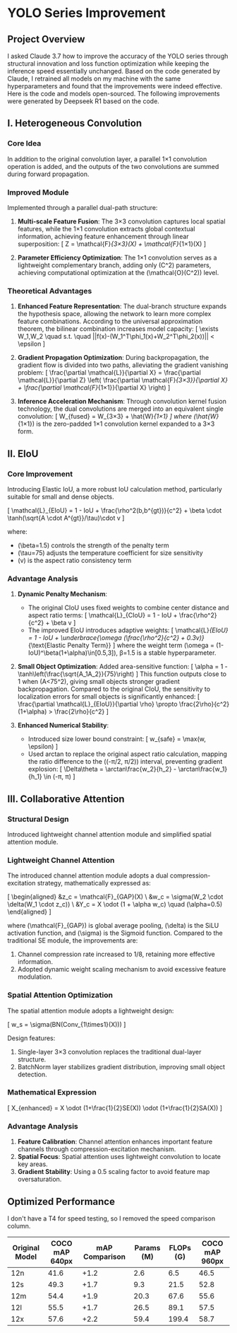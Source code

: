 # YOLO Series Improvement

## Project Overview

I asked Claude 3.7 how to improve the accuracy of the YOLO series through structural innovation and loss function optimization while keeping the inference speed essentially unchanged. Based on the code generated by Claude, I retrained all models on my machine with the same hyperparameters and found that the improvements were indeed effective. Here is the code and models open-sourced. The following improvements were generated by Deepseek R1 based on the code.

## I. Heterogeneous Convolution

### Core Idea

In addition to the original convolution layer, a parallel 1×1 convolution operation is added, and the outputs of the two convolutions are summed during forward propagation.

### Improved Module

Implemented through a parallel dual-path structure:

1. **Multi-scale Feature Fusion**: The 3×3 convolution captures local spatial features, while the 1×1 convolution extracts global contextual information, achieving feature enhancement through linear superposition:
   \[
   Z = \mathcal{F}_{3×3}(X) + \mathcal{F}_{1×1}(X)
   \]

2. **Parameter Efficiency Optimization**: The 1×1 convolution serves as a lightweight complementary branch, adding only \(C^2\) parameters, achieving computational optimization at the \(\mathcal{O}(C^2)\) level.

### Theoretical Advantages

1. **Enhanced Feature Representation**: The dual-branch structure expands the hypothesis space, allowing the network to learn more complex feature combinations. According to the universal approximation theorem, the bilinear combination increases model capacity:
   \[
   \exists W_1,W_2 \quad s.t. \quad ||f(x)-(W_1^T\phi_1(x)+W_2^T\phi_2(x))|| < \epsilon
   \]

2. **Gradient Propagation Optimization**: During backpropagation, the gradient flow is divided into two paths, alleviating the gradient vanishing problem:
   \[
   \frac{\partial \mathcal{L}}{\partial X} = \frac{\partial \mathcal{L}}{\partial Z} \left( \frac{\partial \mathcal{F}_{3×3}}{\partial X} + \frac{\partial \mathcal{F}_{1×1}}{\partial X} \right)
   \]

3. **Inference Acceleration Mechanism**: Through convolution kernel fusion technology, the dual convolutions are merged into an equivalent single convolution:
   \[
   W_{fused} = W_{3×3} + \hat{W}_{1×1}
   \]
   where \(\hat{W}_{1×1}\) is the zero-padded 1×1 convolution kernel expanded to a 3×3 form.

## II. EIoU

### Core Improvement

Introducing Elastic IoU, a more robust IoU calculation method, particularly suitable for small and dense objects.

\[
\mathcal{L}_{EIoU} = 1 - IoU + \frac{\rho^2(b,b^{gt})}{c^2} + \beta \cdot \tanh(\sqrt{A \cdot A^{gt}}/\tau)\cdot v
\]

where:

- \(\beta=1.5\) controls the strength of the penalty term
- \(\tau=75\) adjusts the temperature coefficient for size sensitivity
- \(v\) is the aspect ratio consistency term

### Advantage Analysis

1. **Dynamic Penalty Mechanism**:
   - The original CIoU uses fixed weights to combine center distance and aspect ratio terms:
     \[
     \mathcal{L}_{CIoU} = 1 - IoU + \frac{\rho^2}{c^2} + \beta v
     \]
   - The improved EIoU introduces adaptive weights:
     \[
     \mathcal{L}_{EIoU} = 1 - IoU + \underbrace{\omega (\frac{\rho^2}{c^2} + 0.3v)}_{\text{Elastic Penalty Term}}
     \]
     where the weight term \(\omega = (1-IoU)^\beta(1+\alpha)\in[0.5,3]\), β=1.5 is a stable hyperparameter.

2. **Small Object Optimization**:
   Added area-sensitive function:
   \[
   \alpha = 1 - \tanh\left(\frac{\sqrt{A_1A_2}}{75}\right)
   \]
   This function outputs close to 1 when \(A<75^2\), giving small objects stronger gradient backpropagation. Compared to the original CIoU, the sensitivity to localization errors for small objects is significantly enhanced:
   \[
   \frac{\partial \mathcal{L}_{EIoU}}{\partial \rho} \propto \frac{2\rho}{c^2}(1+\alpha) > \frac{2\rho}{c^2}
   \]

3. **Enhanced Numerical Stability**:
   - Introduced size lower bound constraint:
     \[
     w_{safe} = \max(w, \epsilon)
     \]
   - Used arctan to replace the original aspect ratio calculation, mapping the ratio difference to the \((-π/2, π/2)\) interval, preventing gradient explosion:
     \[
     \Delta\theta = \arctan\frac{w_2}{h_2} - \arctan\frac{w_1}{h_1} \in (-π, π)
     \]

## III. Collaborative Attention

### Structural Design

Introduced lightweight channel attention module and simplified spatial attention module.

### Lightweight Channel Attention

The introduced channel attention module adopts a dual compression-excitation strategy, mathematically expressed as:

\[
\begin{aligned}
&z_c = \mathcal{F}_{GAP}(X) \\
&w_c = \sigma(W_2 \cdot \delta(W_1 \cdot z_c)) \\
&Y_c = X \odot (1 + \alpha w_c) \quad (\alpha=0.5)
\end{aligned}
\]

where \(\mathcal{F}_{GAP}\) is global average pooling, \(\delta\) is the SiLU activation function, and \(\sigma\) is the Sigmoid function. Compared to the traditional SE module, the improvements are:

1. Channel compression rate increased to 1/8, retaining more effective information.
2. Adopted dynamic weight scaling mechanism to avoid excessive feature modulation.

### Spatial Attention Optimization

The spatial attention module adopts a lightweight design:

\[
w_s = \sigma(BN(Conv_{1\times1}(X)))
\]

Design features:

1. Single-layer 3×3 convolution replaces the traditional dual-layer structure.
2. BatchNorm layer stabilizes gradient distribution, improving small object detection.

### Mathematical Expression

\[
X_{enhanced} = X \odot (1+\frac{1}{2}SE(X)) \odot (1+\frac{1}{2}SA(X))
\]

### Advantage Analysis

1. **Feature Calibration**: Channel attention enhances important feature channels through compression-excitation mechanism.
2. **Spatial Focus**: Spatial attention uses lightweight convolution to locate key areas.
3. **Gradient Stability**: Using a 0.5 scaling factor to avoid feature map oversaturation.

## Optimized Performance

I don't have a T4 for speed testing, so I removed the speed comparison column.

| Original Model | COCO mAP 640px | mAP Comparison | Params (M) | FLOPs (G) | COCO mAP 960px |
|----------------|----------------|----------------|------------|-----------|----------------|
| 12n            | 41.6           | +1.2           | 2.6        | 6.5       | 46.5           |
| 12s            | 49.3           | +1.7           | 9.3        | 21.5      | 52.8           |
| 12m            | 54.4           | +1.9           | 20.3       | 67.6      | 55.6           |
| 12l            | 55.5           | +1.7           | 26.5       | 89.1      | 57.5           |
| 12x            | 57.6           | +2.2           | 59.4       | 199.4     | 58.7           |
